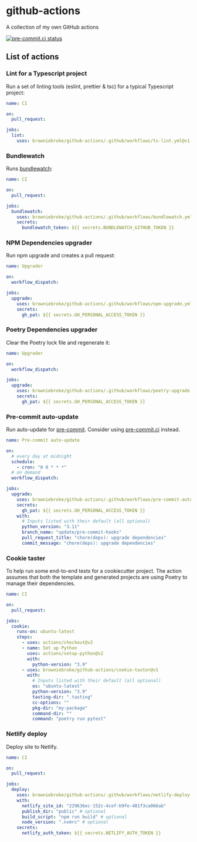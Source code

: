 # github-actions

A collection of my own GitHub actions

[![pre-commit.ci status](https://results.pre-commit.ci/badge/github/browniebroke/github-actions/main.svg)](https://results.pre-commit.ci/latest/github/browniebroke/github-actions/main)

## List of actions

### Lint for a Typescript project

Run a set of linting tools (eslint, prettier & tsc) for a typical Typescript project:

```yaml
name: CI

on:
  pull_request:

jobs:
  lint:
    uses: browniebroke/github-actions/.github/workflows/ts-lint.yml@v1
```

### Bundlewatch

Runs [bundlewatch](https://bundlewatch.io):

```yaml
name: CI

on:
  pull_request:

jobs:
  bundlewatch:
    uses: browniebroke/github-actions/.github/workflows/bundlewatch.yml@v1
    secrets:
      bundlewatch_token: ${{ secrets.BUNDLEWATCH_GITHUB_TOKEN }}
```

### NPM Dependencies upgrader

Run npm upgrade and creates a pull request:

```yaml
name: Upgrader

on:
  workflow_dispatch:

jobs:
  upgrade:
    uses: browniebroke/github-actions/.github/workflows/npm-upgrade.yml@v1
    secrets:
      gh_pat: ${{ secrets.GH_PERSONAL_ACCESS_TOKEN }}
```

### Poetry Dependencies upgrader

Clear the Poetry lock file and regenerate it:

```yaml
name: Upgrader

on:
  workflow_dispatch:

jobs:
  upgrade:
    uses: browniebroke/github-actions/.github/workflows/poetry-upgrade.yml@v1
    secrets:
      gh_pat: ${{ secrets.GH_PERSONAL_ACCESS_TOKEN }}
```

### Pre-commit auto-update

Run auto-update for [pre-commit](https://pre-commit.com/). Consider using [pre-commit.ci](https://pre-commit.ci/) instead.

```yaml
name: Pre-commit auto-update

on:
  # every day at midnight
  schedule:
    - cron: "0 0 * * *"
  # on demand  
  workflow_dispatch:

jobs:
  upgrade:
    uses: browniebroke/github-actions/.github/workflows/pre-commit-autoupdate.yml@v1
    secrets:
      gh_pat: ${{ secrets.GH_PERSONAL_ACCESS_TOKEN }}
    with:
      # Inputs listed with their default (all optional)
      python_version: "3.11"
      branch_name: "update/pre-commit-hooks"
      pull_request_title: "chore(deps): upgrade dependencies"
      commit_message: "chore(deps): upgrade dependencies"
```

### Cookie taster

To help run some end-to-end tests for a cookiecutter project. The action assumes that both the template and generated projects are using Poetry to manage their dependencies.

```yaml
name: CI

on:
  pull_request:

jobs:
  cookie:
    runs-on: ubuntu-latest
    steps:
      - uses: actions/checkout@v2
      - name: Set up Python
        uses: actions/setup-python@v2
        with:
          python-version: "3.9"
      - uses: browniebroke/github-actions/cookie-taster@v1
        with:
          # Inputs listed with their default (all optional)
          os: "ubuntu-latest"
          python-version: "3.9"
          tasting-dir: ".tasting"
          cc-options: ""
          pkg-dir: "my-package"
          command-dir: ""
          command: "poetry run pytest"
```

### Netlify deploy

Deploy site to Netlify.

```yaml
name: CI

on:
  pull_request:

jobs:
  deploy:
    uses: browniebroke/github-actions/.github/workflows/netlify-deploy.yml@v1
    with:
      netlify_site_id: "229636ec-152c-4cef-b9fe-481f3ca066ab"
      publish_dir: "public" # optional
      build_script: "npm run build" # optional
      node_version: ".nvmrc" # optional
    secrets:
      netlify_auth_token: ${{ secrets.NETLIFY_AUTH_TOKEN }}
```
